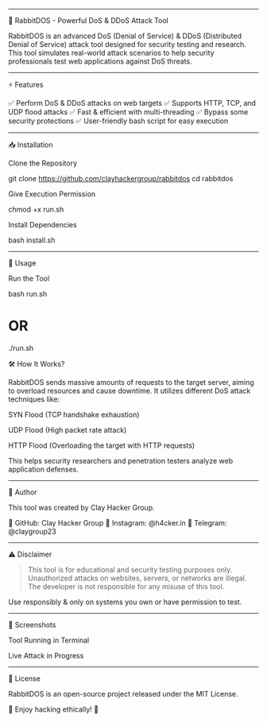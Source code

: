 
---

🐰 RabbitDOS - Powerful DoS & DDoS Attack Tool



RabbitDOS is an advanced DoS (Denial of Service) & DDoS (Distributed Denial of Service) attack tool designed for security testing and research. This tool simulates real-world attack scenarios to help security professionals test web applications against DoS threats.


---

⚡ Features

✅ Perform DoS & DDoS attacks on web targets
✅ Supports HTTP, TCP, and UDP flood attacks
✅ Fast & efficient with multi-threading
✅ Bypass some security protections
✅ User-friendly bash script for easy execution


---

📥 Installation

Clone the Repository

git clone https://github.com/clayhackergroup/rabbitdos
cd rabbitdos

Give Execution Permission

chmod +x run.sh

Install Dependencies

bash install.sh


---

🚀 Usage

Run the Tool

bash run.sh
# OR
./run.sh




🛠️ How It Works?

RabbitDOS sends massive amounts of requests to the target server, aiming to overload resources and cause downtime. It utilizes different DoS attack techniques like:

SYN Flood (TCP handshake exhaustion)

UDP Flood (High packet rate attack)

HTTP Flood (Overloading the target with HTTP requests)


This helps security researchers and penetration testers analyze web application defenses.


---

👤 Author

This tool was created by Clay Hacker Group.

📌 GitHub: Clay Hacker Group
📌 Instagram: @h4cker.in
📌 Telegram: @claygroup23


---

⚠️ Disclaimer

> This tool is for educational and security testing purposes only.
Unauthorized attacks on websites, servers, or networks are illegal.
The developer is not responsible for any misuse of this tool.



Use responsibly & only on systems you own or have permission to test.


---

📸 Screenshots

Tool Running in Terminal



Live Attack in Progress




---

📜 License

RabbitDOS is an open-source project released under the MIT License.

🔹 Enjoy hacking ethically! 🚀

